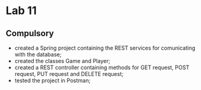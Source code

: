 # Lab 11

## Compulsory

- created a Spring project containing the REST services for comunicating with the database;
- created the classes Game and Player;
- created a REST controller containing methods for GET request, POST request, PUT request and DELETE request;
- tested the project in Postman;